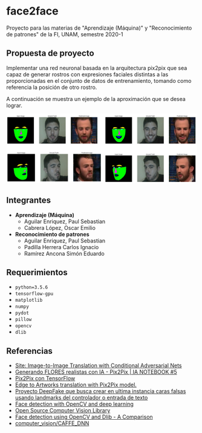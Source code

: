 # face2face

Proyecto para las materias de "Aprendizaje (Máquina)" y "Reconocimiento de
patrones" de la FI, UNAM, semestre 2020-1

## Propuesta de proyecto

Implementar una red neuronal basada en la arquitectura pix2pix que sea capaz de
generar rostros con expresiones faciales distintas a las proporcionadas en el
conjunto de datos de entrenamiento, tomando como referencia la posición de otro
rostro.

A continuación se muestra un ejemplo de la aproximación que se desea lograr.

![./imgs/f2f_example.png](./imgs/f2f_example.png)

## Integrantes

- **Aprendizaje (Máquina)**
  - Aguilar Enriquez, Paul Sebastian
  - Cabrera López, Oscar Emilio
- **Reconocimiento de patrones**
  - Aguilar Enriquez, Paul Sebastian
  - Padilla Herrera Carlos Ignacio
  - Ramírez Ancona Simón Eduardo

## Requerimientos

- `python=3.5.6`
- `tensorflow-gpu`
- `matplotlib`
- `numpy`
- `pydot`
- `pillow`
- `opencv`
- `dlib`

## Referencias

- [Site: Image-to-Image Translation with Conditional Adversarial Nets](https://phillipi.github.io/pix2pix/)
- [Generando FLORES realistas con IA - Pix2Pix | IA NOTEBOOK #5](https://www.youtube.com/watch?v=YsrMGcgfETY)
- [Pix2Pix con TensorFlow](https://www.tensorflow.org/tutorials/generative/pix2pix)
- [Edge to Artworks translation with Pix2Pix model. ](https://github.com/gallardorafael/edge2art)
- [Proyecto DeepFake que busca crear en ultima instancia caras falsas usando landmarks del controlador o entrada de texto ](https://github.com/RonyBenitez/mimix)
- [Face detection with OpenCV and deep learning](https://www.pyimagesearch.com/2018/02/26/face-detection-with-opencv-and-deep-learning/#post_downloads)
- [Open Source Computer Vision Library](https://github.com/opencv/opencv/tree/master/samples/dnn/face_detector)
- [Face detection using OpenCV and Dlib - A Comparison ](https://github.com/arunponnusamy/face-detection-comparison)
- [computer_vision/CAFFE_DNN](https://github.com/thegopieffect/computer_vision/tree/master/CAFFE_DNN)
